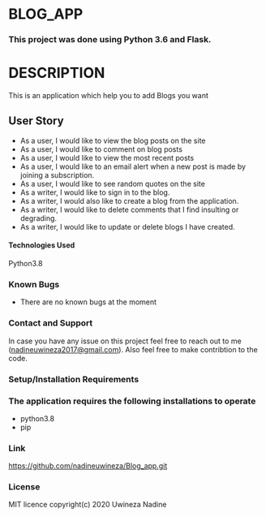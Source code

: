 # BLOG_APP

### **This project was done using Python 3.6  and Flask.** 


# DESCRIPTION


This is an application which help you to add Blogs you want 

## User Story

* As a user, I would like to view the blog posts on the site
* As a user, I would like to comment on blog posts
* As a user, I would like to view the most recent posts
* As a user, I would like to an email alert when a new post is made by joining a subscription.
* As a user, I would like to see random quotes on the site
* As a writer, I would like to sign in to the blog.
* As a writer, I would also like to create a blog from the application.
* As a writer, I would like to delete comments that I find insulting or degrading.
* As a writer, I would like to update or delete blogs I have created.
#### Technologies Used
Python3.8

### Known Bugs
* There are no known bugs at the moment

### Contact and Support
In case you have any issue on this project feel free to reach out to me (nadineuwineza2017@gmail.com). Also feel free to make contribtion to the code.

### Setup/Installation Requirements
### The application requires the following installations to operate
* python3.8
* pip

### Link
https://github.com/nadineuwineza/Blog_app.git

### License
 MIT licence
 copyright(c) 2020 Uwineza Nadine